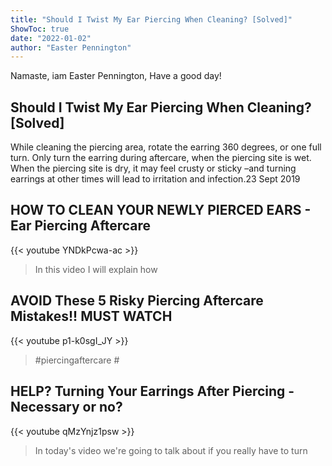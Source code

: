 ```yaml
---
title: "Should I Twist My Ear Piercing When Cleaning? [Solved]"
ShowToc: true 
date: "2022-01-02"
author: "Easter Pennington" 
---
```


Namaste, iam Easter Pennington, Have a good day!
## Should I Twist My Ear Piercing When Cleaning? [Solved]
While cleaning the piercing area, rotate the earring 360 degrees, or one full turn. Only turn the earring during aftercare, when the piercing site is wet. When the piercing site is dry, it may feel crusty or sticky –and turning earrings at other times will lead to irritation and infection.23 Sept 2019

## HOW TO CLEAN YOUR NEWLY PIERCED EARS - Ear Piercing Aftercare
{{< youtube YNDkPcwa-ac >}}
>In this video I will explain how 

## AVOID These 5 Risky Piercing Aftercare Mistakes!! **MUST WATCH**
{{< youtube p1-k0sgI_JY >}}
>#piercingaftercare #

## HELP? Turning Your Earrings After Piercing - Necessary or no?
{{< youtube qMzYnjz1psw >}}
>In today's video we're going to talk about if you really have to turn 


